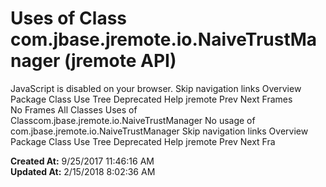 # Uses of Class com.jbase.jremote.io.NaiveTrustManager (jremote   API)

JavaScript is disabled on your browser. Skip navigation links Overview Package Class Use Tree Deprecated Help jremote Prev Next Frames No Frames All Classes Uses of Classcom.jbase.jremote.io.NaiveTrustManager No usage of com.jbase.jremote.io.NaiveTrustManager Skip navigation links Overview Package Class Use Tree Deprecated Help jremote Prev Next Fra  

**Created At:** 9/25/2017 11:46:16 AM  
**Updated At:** 2/15/2018 8:02:36 AM  

